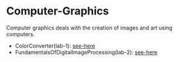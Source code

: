 # Computer-Graphics
Computer graphics deals with the creation of images and art using computers.<br>
- ColorConverter(lab-1): [see-here](https://github.com/NiCHUY/BSU-Projects/tree/main/5th-Term/Computer-Graphics/ColorConverter)<br>
- FundamentalsOfDigitalImageProcessing(lab-2): [see-here](https://github.com/NiCHUY/BSU-Projects/tree/main/5th-Term/Computer-Graphics/FundamentalsOfDigitalImageProcessing)<br>
